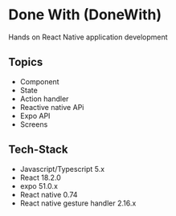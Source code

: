 # Done With (DoneWith)

Hands on React Native application development

## Topics

- Component
- State
- Action handler
- Reactive native APi
- Expo API
- Screens

## Tech-Stack

- Javascript/Typescript 5.x
- React 18.2.0
- expo 51.0.x
- React native 0.74
- React native gesture handler 2.16.x
